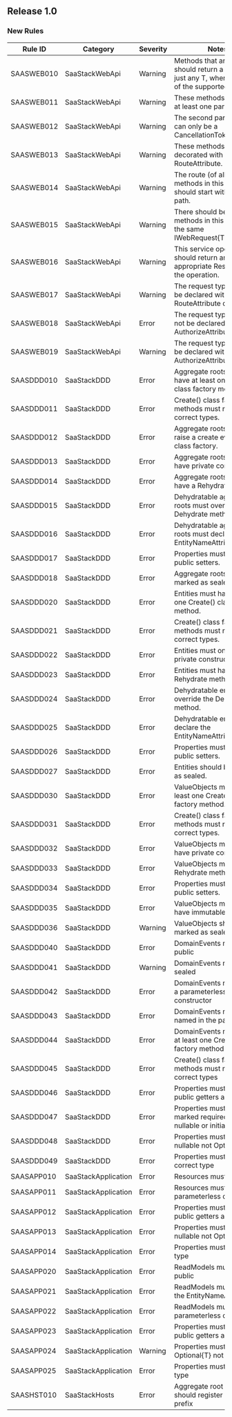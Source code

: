 ## Release 1.0

### New Rules

 Rule ID    | Category            | Severity | Notes                                                                                                     
------------|---------------------|----------|-----------------------------------------------------------------------------------------------------------
 SAASWEB010 | SaaStackWebApi      | Warning  | Methods that are public, should return a Task<T> or just any T, where T is one of the supported results . 
 SAASWEB011 | SaaStackWebApi      | Warning  | These methods must have at least one parameter.                                                           
 SAASWEB012 | SaaStackWebApi      | Warning  | The second parameter can only be a CancellationToken.                                                     
 SAASWEB013 | SaaStackWebApi      | Warning  | These methods must be decorated with a RouteAttribute.                                                    
 SAASWEB014 | SaaStackWebApi      | Warning  | The route (of all these methods in this class) should start with the same path.                           
 SAASWEB015 | SaaStackWebApi      | Warning  | There should be no methods in this class with the same IWebRequest{TResponse}.                            
 SAASWEB016 | SaaStackWebApi      | Warning  | This service operation should return an appropriate Result type for the operation.                        
 SAASWEB017 | SaaStackWebApi      | Warning  | The request type should be declared with a RouteAttribute on it.                                          
 SAASWEB018 | SaaStackWebApi      | Error    | The request type should not be declared with a AuthorizeAttribute on it.                                  
 SAASWEB019 | SaaStackWebApi      | Warning  | The request type should be declared with a AuthorizeAttribute on it.                                      
 SAASDDD010 | SaaStackDDD         | Error    | Aggregate roots must have at least one Create() class factory method.                                     
 SAASDDD011 | SaaStackDDD         | Error    | Create() class factory methods must return correct types.                                                 
 SAASDDD012 | SaaStackDDD         | Error    | Aggregate roots must raise a create event in the class factory.                                           
 SAASDDD013 | SaaStackDDD         | Error    | Aggregate roots must only have private constructors.                                                      
 SAASDDD014 | SaaStackDDD         | Error    | Aggregate roots must have a Rehydrate method.                                                             
 SAASDDD015 | SaaStackDDD         | Error    | Dehydratable aggregate roots must override the Dehydrate method.                                          
 SAASDDD016 | SaaStackDDD         | Error    | Dehydratable aggregate roots must declare the EntityNameAttribute.                                        
 SAASDDD017 | SaaStackDDD         | Error    | Properties must not have public setters.                                                                  
 SAASDDD018 | SaaStackDDD         | Error    | Aggregate roots should be marked as sealed.                                                               
 SAASDDD020 | SaaStackDDD         | Error    | Entities must have at least one Create() class factory method.                                            
 SAASDDD021 | SaaStackDDD         | Error    | Create() class factory methods must return correct types.                                                 
 SAASDDD022 | SaaStackDDD         | Error    | Entities must only have private constructors.                                                             
 SAASDDD023 | SaaStackDDD         | Error    | Entities must have a Rehydrate method.                                                                    
 SAASDDD024 | SaaStackDDD         | Error    | Dehydratable entities must override the Dehydrate method.                                                 
 SAASDDD025 | SaaStackDDD         | Error    | Dehydratable entities must declare the EntityNameAttribute.                                               
 SAASDDD026 | SaaStackDDD         | Error    | Properties must not have public setters.                                                                  
 SAASDDD027 | SaaStackDDD         | Error    | Entities should be marked as sealed.                                                                      
 SAASDDD030 | SaaStackDDD         | Error    | ValueObjects must have at least one Create() class factory method.                                        
 SAASDDD031 | SaaStackDDD         | Error    | Create() class factory methods must return correct types.                                                 
 SAASDDD032 | SaaStackDDD         | Error    | ValueObjects must only have private constructors.                                                         
 SAASDDD033 | SaaStackDDD         | Error    | ValueObjects must have a Rehydrate method.                                                                
 SAASDDD034 | SaaStackDDD         | Error    | Properties must not have public setters.                                                                  
 SAASDDD035 | SaaStackDDD         | Error    | ValueObjects must only have immutable methods                                                             
 SAASDDD036 | SaaStackDDD         | Warning  | ValueObjects should be marked as sealed.                                                                  
 SAASDDD040 | SaaStackDDD         | Error    | DomainEvents must be public                                                                               
 SAASDDD041 | SaaStackDDD         | Warning  | DomainEvents must be sealed                                                                               
 SAASDDD042 | SaaStackDDD         | Error    | DomainEvents must have a parameterless constructor                                                        
 SAASDDD043 | SaaStackDDD         | Error    | DomainEvents must be named in the past tense                                                              
 SAASDDD044 | SaaStackDDD         | Error    | DomainEvents must have at least one Create() class factory method                                         
 SAASDDD045 | SaaStackDDD         | Error    | Create() class factory methods must return correct types                                                  
 SAASDDD046 | SaaStackDDD         | Error    | Properties must have public getters and setters                                                           
 SAASDDD047 | SaaStackDDD         | Error    | Properties must be marked required or nullable or initialized                                             
 SAASDDD048 | SaaStackDDD         | Error    | Properties must be nullable not Optional{T}                                                               
 SAASDDD049 | SaaStackDDD         | Error    | Properties must be of correct type                                                                        
 SAASAPP010 | SaaStackApplication | Error    | Resources must be public                                                                                  
 SAASAPP011 | SaaStackApplication | Error    | Resources must have a parameterless constructor                                                           
 SAASAPP012 | SaaStackApplication | Error    | Properties must have public getters and setters                                                           
 SAASAPP013 | SaaStackApplication | Error    | Properties must be nullable not Optional{T}                                                               
 SAASAPP014 | SaaStackApplication | Error    | Properties must of correct type                                                                           
 SAASAPP020 | SaaStackApplication | Error    | ReadModels must be public                                                                                 
 SAASAPP021 | SaaStackApplication | Error    | ReadModels must have the EntityNameAttribute                                                              
 SAASAPP022 | SaaStackApplication | Error    | ReadModels must have a parameterless constructor                                                          
 SAASAPP023 | SaaStackApplication | Error    | Properties must have public getters and setters                                                           
 SAASAPP024 | SaaStackApplication | Warning  | Properties must be Optional{T} not nullable                                                               
 SAASAPP025 | SaaStackApplication | Error    | Properties must of correct type                                                                           
 SAASHST010 | SaaStackHosts       | Error    | Aggregate root or Entity should register an identity prefix                                               